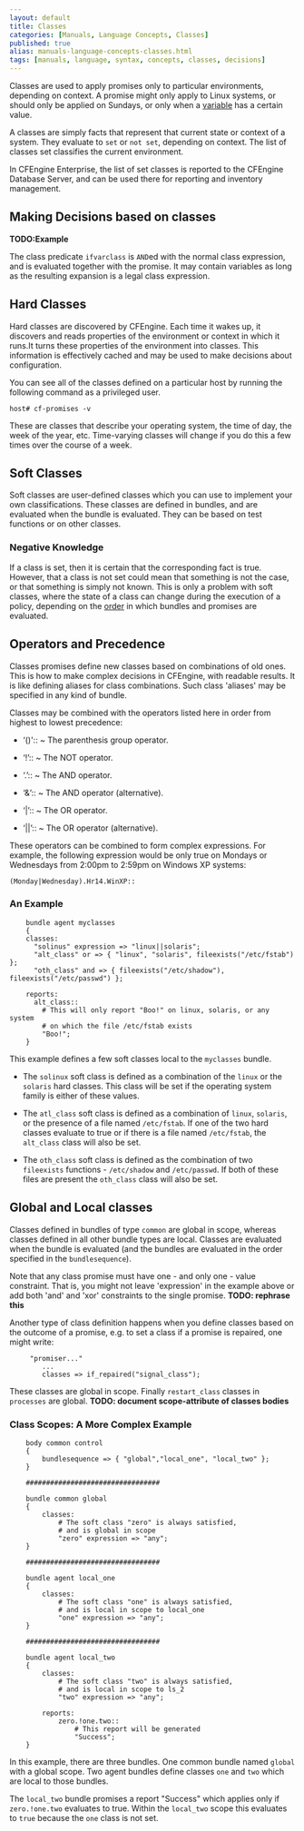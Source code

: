 ```yaml
---
layout: default
title: Classes
categories: [Manuals, Language Concepts, Classes]
published: true
alias: manuals-language-concepts-classes.html
tags: [manuals, language, syntax, concepts, classes, decisions]
---
```


Classes are used to apply promises only to particular environments, depending on context. A promise might only apply to Linux systems, or should only be applied on Sundays, or only when a [variable](manuals-language-concepts-variables.html) has a certain value.

A classes are simply facts that represent that current state or context of a system. They evaluate to `set` or `not set`, depending on context. The list of classes set classifies the current environment.

In CFEngine Enterprise, the list of set classes is reported to the CFEngine 
Database Server, and can be used there for reporting and inventory management.

## Making Decisions based on classes

**TODO:Example**

The class predicate `ifvarclass` is `AND`ed with the normal class expression, and is evaluated together with the promise. It may contain variables as long as the resulting expansion is a legal class expression.

## Hard Classes

Hard classes are discovered by CFEngine. Each time it wakes up, it discovers 
and reads properties of the environment or context in which it runs.It turns 
these properties of the environment into classes. This information is 
effectively cached and may be used to make decisions about configuration.

You can see all of the classes defined on a particular host by running the following command as a privileged user.

    host# cf-promises -v

These are classes that describe your operating system, the time of day, the week of the year, etc. Time-varying classes will change if you do this a few times over the course of a week.

## Soft Classes

Soft classes are user-defined classes which you can use to implement your own classifications. These classes are defined in bundles, and are evaluated when the bundle is evaluated. They can be based on test functions or on other classes.

### Negative Knowledge

If a class is set, then it is certain that the corresponding fact is true.
However, that a class is not set could mean that something is not the case, or 
that something is simply not known. This is only a problem with soft classes,
where the state of a class can change during the execution of a policy, 
depending on the [order](manuals-language-concepts-normal-ordering.html) in 
which bundles and promises are evaluated.

## Operators and Precedence

Classes promises define new classes based on combinations of old ones. This is 
how to make complex decisions in CFEngine, with readable results. It is like 
defining aliases for class combinations. Such class 'aliases' may be specified 
in any kind of bundle.

Classes may be combined with the operators listed here in order from highest to lowest precedence:

* ‘()'::
    ~ The parenthesis group operator. 

* ‘!’::
    ~ The NOT operator. 

* ‘.’::
    ~ The AND operator. 

* ‘&’::
    ~ The AND operator (alternative). 

* ‘|’::
    ~ The OR operator. 

* ‘||’::
    ~ The OR operator (alternative).

These operators can be combined to form complex expressions.  For example, the following expression would be only true on Mondays or Wednesdays from 2:00pm to 2:59pm on Windows XP systems:

    (Monday|Wednesday).Hr14.WinXP::

### An Example

```cf3
    bundle agent myclasses
    {
    classes:
      "solinus" expression => "linux||solaris";
      "alt_class" or => { "linux", "solaris", fileexists("/etc/fstab") };
      "oth_class" and => { fileexists("/etc/shadow"), fileexists("/etc/passwd") };

    reports:
      alt_class::
        # This will only report "Boo!" on linux, solaris, or any system
        # on which the file /etc/fstab exists
        "Boo!";
    }
```

This example defines a few soft classes local to the `myclasses` bundle.

* The `solinux` soft class is defined as a combination of the `linux` or the 
  `solaris` hard classes. This class will be set if the operating 
  system family is either of these values.

* The `atl_class` soft class is defined as a combination of `linux`, 
  `solaris`, or the presence of a file named `/etc/fstab`. If one of the two 
  hard classes evaluate to true or if there is a file named `/etc/fstab`, the 
  `alt_class` class will also be set.

* The `oth_class` soft class is defined as the combination of two `fileexists`
  functions - `/etc/shadow` and `/etc/passwd`.  If both of these files are 
  present the `oth_class` class will also be set.


## Global and Local classes

Classes defined in bundles of type `common` are global in scope, whereas 
classes defined in all other bundle types are local. Classes are evaluated 
when the bundle is evaluated (and the bundles are evaluated in the order 
specified in the `bundlesequence`).

Note that any class promise must have one - and only one - value constraint. That is, you might not leave 'expression' in the example above or add both 'and' and 'xor' constraints to the single promise. **TODO: rephrase this**

Another type of class definition happens when you define classes based on the 
outcome of a promise, e.g. to set a class if a promise is repaired, one might 
write:

```cf3
     "promiser..."
        ...
        classes => if_repaired("signal_class");
```

These classes are global in scope. Finally `restart_class` classes
in `processes` are global. **TODO: document scope-attribute of classes bodies**


### Class Scopes: A More Complex Example

```cf3
    body common control
    {   
        bundlesequence => { "global","local_one", "local_two" };
    }

    #################################

    bundle common global
    {
        classes:
            # The soft class "zero" is always satisfied, 
            # and is global in scope
            "zero" expression => "any";
    }

    #################################

    bundle agent local_one
    {
        classes:
            # The soft class "one" is always satisfied, 
            # and is local in scope to local_one
            "one" expression => "any";
    }

    #################################

    bundle agent local_two
    {
        classes:
            # The soft class "two" is always satisfied, 
            # and is local in scope to ls_2
            "two" expression => "any";

        reports:
            zero.!one.two::
                # This report will be generated
                "Success";
    }
```

In this example, there are three bundles. One common bundle named `global` 
with a global scope. Two agent bundles define classes `one` and `two` which 
are local to those bundles.

The `local_two` bundle promises a report "Success" which applies only if `zero.!one.two` evaluates to true. Within the `local_two` scope this evaluates to `true` because the `one` class is not set.
